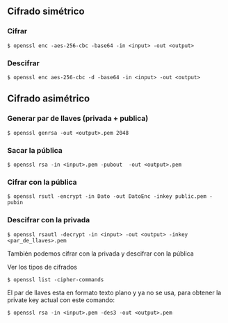 ## Cifrado simétrico
### Cifrar
````terminal
$ openssl enc -aes-256-cbc -base64 -in <input> -out <output>
````
### Descifrar
````terminal
$ openssl enc aes-256-cbc -d -base64 -in <input> -out <output>
````
## Cifrado asimétrico
### Generar par de llaves (privada + publica)
````terminal
$ openssl genrsa -out <output>.pem 2048
````
### Sacar la pública
````terminal
$ openssl rsa -in <input>.pem -pubout  -out <output>.pem
````
### Cifrar con la pública
````terminal
$ openssl rsutl -encrypt -in Dato -out DatoEnc -inkey public.pem -pubin
````
### Descifrar con la privada
````terminal
$ openssl rsautl -decrypt -in <input> -out <output> -inkey <par_de_llaves>.pem
````

También podemos cifrar con la privada y descifrar con la pública

Ver los tipos de cifrados
````terminal
$ openssl list -cipher-commands
````

El par de llaves esta en formato texto plano y ya no se usa, para obtener la private key actual con este comando:
````termianl
$ openssl rsa -in <input>.pem -des3 -out <output>.pem
````